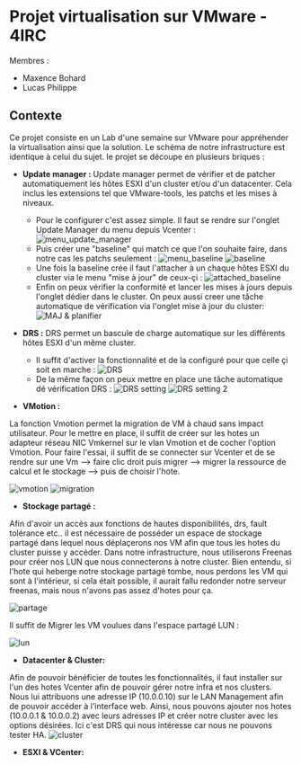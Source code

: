 # Projet virtualisation sur VMware - 4IRC

Membres : 
* Maxence Bohard
* Lucas Philippe

## Contexte

Ce projet consiste en un Lab d'une semaine sur VMware pour appréhender la virtualisation ainsi que la solution.
Le schéma de notre infrastructure est identique à celui du sujet.
le projet se découpe en plusieurs briques : 

* **Update manager :**
Update manager permet de vérifier et de patcher automatiquement les hôtes ESXI d'un cluster et/ou d'un datacenter. Cela inclus les extensions tel que VMware-tools, les patchs et les mises à niveaux.

	* Pour le configurer c'est assez simple. Il faut se rendre sur l'onglet Update Manager du menu depuis Vcenter :
	![menu_update_manager](https://github.com/Tenebry/Infra_VmWare_4IRC/blob/master/Menu.png?raw=true)
	* Puis créer une "baseline" qui match ce que l'on souhaite faire, dans notre cas les patchs seulement :
	![menu_baseline](https://github.com/Tenebry/Infra_VmWare_4IRC/blob/master/UpdateManagerPNG.PNG?raw=true)
	![baseline](https://github.com/Tenebry/Infra_VmWare_4IRC/blob/master/Baseline.png?raw=true)
	* Une fois la baseline crée il faut l'attacher à un chaque hôtes ESXI du cluster via le menu "mise à jour" de ceux-çi :
	![attached_baseline](https://github.com/Tenebry/Infra_VmWare_4IRC/blob/master/BaselineAttached.PNG?raw=true)
	* Enfin on peux vérifier la conformité et lancer les mises à jours depuis l'onglet dédier dans le cluster. On peux aussi creer une tâche automatique de vérification via l'onglet mise à jour du cluster:
	![MAJ & planifier](https://github.com/Tenebry/Infra_VmWare_4IRC/blob/master/Planifier.PNG?raw=true)


	
* **DRS :**
DRS permet un bascule de charge automatique sur les différents hôtes ESXI d'un même cluster. 

	* Il suffit d'activer la fonctionnalité et de la configuré pour que celle çi soit en marche :
	![DRS](https://github.com/Tenebry/Infra_VmWare_4IRC/blob/master/DRS.PNG?raw=true)
	* De la même façon on peux mettre en place une tâche automatique dé vérification DRS : 
	![DRS setting](https://github.com/Tenebry/Infra_VmWare_4IRC/blob/master/SettingDRS.PNG?raw=true)
	![DRS setting 2](https://github.com/Tenebry/Infra_VmWare_4IRC/blob/master/SettingDRS-2.PNG?raw=true)
	

* **VMotion :**

La fonction Vmotion permet la migration de VM à chaud sans impact utilisateur. Pour le mettre en place, il suffit de créer sur les hotes un adapteur réseau NIC Vmkernel sur le vlan Vmotion et de cocher l'option Vmotion. Pour faire l'essai, il suffit de se connecter sur Vcenter et de se rendre sur une Vm --> faire clic droit puis migrer --> migrer la ressource de calcul et le stockage --> puis de choisir l'hote.

![vmotion](https://user-images.githubusercontent.com/47632799/74013834-a2470080-498d-11ea-9168-eaceee4fc4a8.png)
![migration](https://github.com/Tenebry/Infra_VmWare_4IRC/blob/master/migration.PNG?raw=true)


* **Stockage partagé :**

Afin d'avoir un accès aux fonctions de hautes disponibilités, drs, fault tolérance etc.. il est nécessaire de posséder un espace de stockage partagé dans lequel nous déplaçerons nos VM afin que tous les hotes du cluster puisse y accéder. Dans notre infrastructure, nous utiliserons Freenas pour créer nos LUN que nous connecterons à notre cluster. Bien entendu, si l'hote qui heberge notre stockage partagé tombe, nous perdons les VM qui sont à l'intérieur, si cela était possible, il aurait fallu redonder notre serveur freenas, mais nous n'avons pas assez d'hotes pour ça.

![partage](https://github.com/Tenebry/Infra_VmWare_4IRC/blob/master/stockage_partag%C3%A9.png?raw=true)

Il suffit de Migrer les VM voulues dans l'espace partagé LUN :

![lun](https://github.com/Tenebry/Infra_VmWare_4IRC/blob/master/lun.png?raw=true)

* **Datacenter & Cluster:**

Afin de pouvoir bénéficier de toutes les fonctionnalités, il faut installer sur l'un des hotes Vcenter afin de pouvoir gérer notre infra et nos clusters. Nous lui attribuons une adresse IP (10.0.0.10) sur le LAN Management afin de pouvoir accéder à l'interface web.
Ainsi, nous pouvons ajouter nos hotes (10.0.0.1 & 10.0.0.2) avec leurs adresses IP et créer notre cluster avec les options désirées.
Ici c'est DRS qui nous intéresse car nous ne pouvons tester HA.
![cluster](https://github.com/Tenebry/Infra_VmWare_4IRC/blob/master/cluster.png?raw=true)

* **ESXI & VCenter:**




